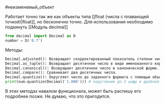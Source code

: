 #неизменемый_объект 

Работает точно так же как объекты типа [[float (числа с плавающей точкой)|float]], но бесконечно точно. Для использования необходимо подкинуть [[Модуль decimal]]
```python
from decimal import Decimal as D
number = D('0.7')
```
 Методы:
```python
Decimal.adjusted(): Возвращает скорректированный показатель степени числа.
Decimal.as_tuple(): Возвращает десятичное число в виде именованного кортежа.
Decimal.canonical(): Возвращает десятичное число в канонической форме.
Decimal.compare(): Сравнивает два десятичных числа.
Decimal.quantize(): Округляет число до заданного формата с помощью объекта `Decimal`, который указывает формат округления.
print(num.quantize(Decimal('1.000'))) # округление до 3 цифр в дробной части
```
В этих методах навалом функционала, может быть распишу его подробнее позже. Не думаю, что это пригодится.